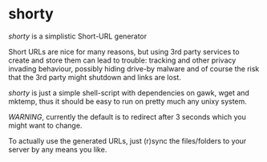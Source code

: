 # shorty
_shorty_ is a simplistic Short-URL generator

Short URLs are nice for many reasons, but using 3rd party services to create and
store them can lead to trouble: tracking and other privacy invading behaviour,
possibly hiding drive-by malware and of course the risk that the 3rd party might
shutdown and links are lost.

_shorty_ is just a simple shell-script with dependencies on gawk, wget and
mktemp, thus it should be easy to run on pretty much any unixy system.

*WARNING*, currently the default is to redirect after 3 seconds which you might
want to change.

To actually use the generated URLs, just (r)sync the files/folders to your
server by any means you like.